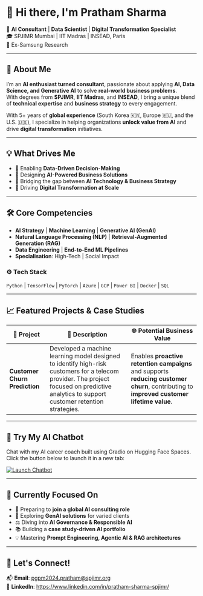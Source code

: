 # 👋 Hi there, I'm **Pratham Sharma**

🚀 **AI Consultant** | **Data Scientist** | **Digital Transformation Specialist**  
🎓 SPJIMR Mumbai | IIT Madras | INSEAD, Paris  
💼 Ex-Samsung Research  

---

## 🚀 About Me  
I’m an **AI enthusiast turned consultant**, passionate about applying **AI, Data Science, and Generative AI** to solve **real-world business problems**.  
With degrees from **SPJIMR**, **IIT Madras**, and **INSEAD**, I bring a unique blend of **technical expertise** and **business strategy** to every engagement.  

With 5+ years of **global experience** (South Korea 🇰🇷, Europe 🇪🇺, and the U.S. 🇺🇸), I specialize in helping organizations **unlock value from AI** and drive **digital transformation** initiatives.

---

## 💡 What Drives Me  
- 🔹 Enabling **Data-Driven Decision-Making**  
- 🔹 Designing **AI-Powered Business Solutions**  
- 🔹 Bridging the gap between **AI Technology & Business Strategy**  
- 🔹 Driving **Digital Transformation at Scale**

---

## 🛠️ Core Competencies  
- **AI Strategy** | **Machine Learning** | **Generative AI (GenAI)**  
- **Natural Language Processing (NLP)** | **Retrieval-Augmented Generation (RAG)**  
- **Data Engineering** | **End-to-End ML Pipelines**  
- **Specialisation**: High-Tech | Social Impact  

### ⚙️ Tech Stack  
`Python` | `TensorFlow` | `PyTorch` | `Azure` | `GCP` | `Power BI` | `Docker` | `SQL`

---

## 📈 Featured Projects & Case Studies

| 🚀 **Project** | 📝 **Description** | 🌐 **Potential Business Value** |
|----------------|-------------------|----------------------------|
| **Customer Churn Prediction** | Developed a machine learning model designed to identify high-risk customers for a telecom provider. The project focused on predictive analytics to support customer retention strategies. | Enables **proactive retention campaigns** and supports **reducing customer churn**, contributing to **improved customer lifetime value**. |

---

## 🤖 Try My AI Chatbot

Chat with my AI career coach built using Gradio on Hugging Face Spaces.  
Click the button below to launch it in a new tab:

[![Launch Chatbot](https://img.shields.io/badge/🚀%20Launch%20Chatbot-Click%20Here-blue?style=for-the-badge)](https://huggingface.co/spaces/prathamZoro/Career_Conversation)

---

## 🎯 Currently Focused On  
- 🚀 Preparing to **join a global AI consulting role**  
- 🧠 Exploring **GenAI solutions** for varied clients  
- ⚖️ Diving into **AI Governance & Responsible AI**  
- 📚 Building a **case study-driven AI portfolio**  
- 💡 Mastering **Prompt Engineering, Agentic AI & RAG architectures**

---

## 🤝 Let's Connect!  
📬 **Email**: [pgpm2024.pratham@spjimr.org](mailto:pgpm2024.pratham@spjimr.org)  
🔗 **LinkedIn**: https://www.linkedin.com/in/pratham-sharma-spjimr/
